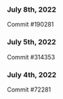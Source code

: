 ### July 8th, 2022

Commit #190281

### July 5th, 2022

Commit #314353


### July 4th, 2022

Commit #72281
